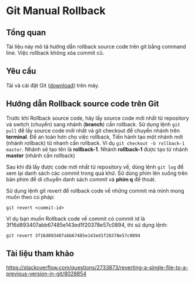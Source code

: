 # Git Manual Rollback
## Tổng quan
Tài liệu này mô tả hướng dẫn rollback source code trên git bằng command line. Việc rollback không xóa commit cũ.

## Yêu cầu
Tải và cài đặt Git ([download](https://git-scm.com/downloads)) trên máy.

## Hướng dẫn Rollback source code trên Git
Trước khi Rollback source code, hãy lấy source code mới nhất từ repository và switch (chuyển) sang nhánh (**branch**) cần rollback. Sử dụng lệnh ```git pull``` để lấy source code mới nhất và git checkout để chuyển nhánh trên **terminal**. Để an toàn hơn cho việc rollback, Tiến hành tạo một nhánh mới (nhánh rollback) từ nhanh cần rollback. Ví dụ ```git checkout -b rollback-1 master```. Nhánh sẽ tạo tên là **rollback-1**. Nhánh **rollback-1** được tạo từ nhánh **master** (nhánh cần rollback)

Sau khi đã lấy được code mới nhất từ repository về, dùng lệnh ```git log``` để xem lại danh sách các commit trong quá khứ. Sử dủng phím lên xuống trên bàn phím để di chuyển danh sách commit và **phím q** để thoát.

Sử dụng lệnh git revert để rollback code về những commit mà mình mong muốn theo cú pháp:
```
git revert <commit-id>
```

Ví dụ bạn muốn Rollback code về commit có commit id là 3f16d893407abb67485e143ed1f20378e57c0894, thì sử dụng lệnh:
```
git revert 3f16d893407abb67485e143ed1f20378e57c0894
```

## Tài liệu tham khảo
https://stackoverflow.com/questions/2733873/reverting-a-single-file-to-a-previous-version-in-git/8028854
